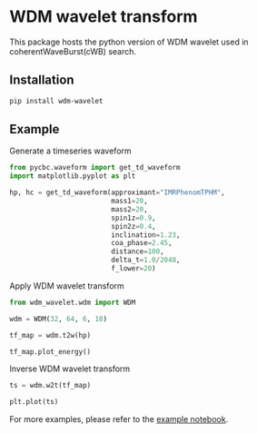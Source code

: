 # WDM wavelet transform

This package hosts the python version of WDM wavelet used in coherentWaveBurst(cWB) search.

## Installation

```bash
pip install wdm-wavelet
```

## Example

Generate a timeseries waveform
```python
from pycbc.waveform import get_td_waveform
import matplotlib.pyplot as plt

hp, hc = get_td_waveform(approximant="IMRPhenomTPHM",
                         mass1=20,
                         mass2=20,
                         spin1z=0.9,
                         spin2z=0.4,
                         inclination=1.23,
                         coa_phase=2.45,
                         distance=100,
                         delta_t=1.0/2048,
                         f_lower=20)
```

Apply WDM wavelet transform
```python
from wdm_wavelet.wdm import WDM

wdm = WDM(32, 64, 6, 10)

tf_map = wdm.t2w(hp)

tf_map.plot_energy()
```

Inverse WDM wavelet transform
```python
ts = wdm.w2t(tf_map)

plt.plot(ts)
```

For more examples, please refer to the [example notebook](https://git.ligo.org/yumeng.xu/wdm-wavelet/-/blob/main/notebook/transform_GW.ipynb).
